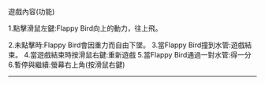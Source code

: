 遊戲內容(功能)
  
  1.點擊滑鼠左鍵:Flappy Bird向上的動力，往上飛。
  
  2.未點擊時:Flappy Bird會因重力而自由下墜。
  3.當Flappy Bird撞到水管:遊戲結束。
  4.當遊戲結束時按滑鼠右鍵:重新遊戲
  5.當Flappy Bird通過一對水管:得一分
  6.暫停與繼續:螢幕右上角(按滑鼠右鍵)

---------------------------------------------------------------------------------------------------
